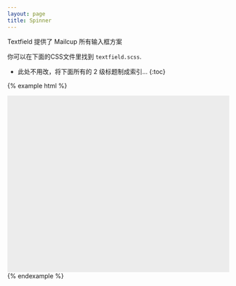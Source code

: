 ```yaml
---
layout: page
title: Spinner
---
```


Textfield 提供了 Mailcup 所有输入框方案

你可以在下面的CSS文件里找到 `textfield.scss`.

* 此处不用改，将下面所有的 2 级标题制成索引...
{:toc}

{% example html %}
<div style='height:400px;width:100%;background-color:#ececec'>
  <div class="mc-spinner">
    <div class="spinner"></div>
  </div>
</div>
{% endexample %}
